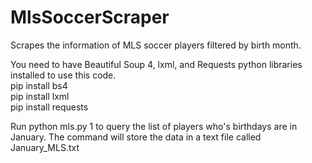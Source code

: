 # MlsSoccerScraper
Scrapes the information of MLS soccer players filtered by birth month.

You need to have Beautiful Soup 4, lxml, and Requests python libraries installed to use this code.  
pip install bs4  
pip install lxml  
pip install requests  

Run python mls.py 1 to query the list of players who's birthdays are in January.
The command will store the data in a text file called January_MLS.txt 
